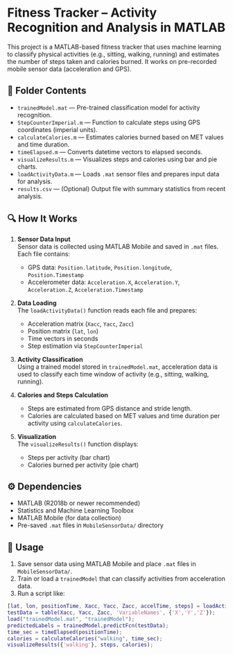 # Fitness Tracker – Activity Recognition and Analysis in MATLAB

This project is a MATLAB-based fitness tracker that uses machine learning to classify physical activities (e.g., sitting, walking, running) and estimates the number of steps taken and calories burned. It works on pre-recorded mobile sensor data (acceleration and GPS).

## 📁 Folder Contents

- `trainedModel.mat` — Pre-trained classification model for activity recognition.
- `StepCounterImperial.m` — Function to calculate steps using GPS coordinates (imperial units).
- `calculateCalories.m` — Estimates calories burned based on MET values and time duration.
- `timeElapsed.m` — Converts datetime vectors to elapsed seconds.
- `visualizeResults.m` — Visualizes steps and calories using bar and pie charts.
- `loadActivityData.m` — Loads `.mat` sensor files and prepares input data for analysis.
- `results.csv` — (Optional) Output file with summary statistics from recent analysis.

## 🔍 How It Works

1. **Sensor Data Input**  
   Sensor data is collected using MATLAB Mobile and saved in `.mat` files. Each file contains:
   - GPS data: `Position.latitude`, `Position.longitude`, `Position.Timestamp`
   - Accelerometer data: `Acceleration.X`, `Acceleration.Y`, `Acceleration.Z`, `Acceleration.Timestamp`

2. **Data Loading**  
   The `loadActivityData()` function reads each file and prepares:
   - Acceleration matrix (`Xacc`, `Yacc`, `Zacc`)
   - Position matrix (`lat`, `lon`)
   - Time vectors in seconds
   - Step estimation via `StepCounterImperial`

3. **Activity Classification**  
   Using a trained model stored in `trainedModel.mat`, acceleration data is used to classify each time window of activity (e.g., sitting, walking, running).

4. **Calories and Steps Calculation**  
   - Steps are estimated from GPS distance and stride length.
   - Calories are calculated based on MET values and time duration per activity using `calculateCalories`.

5. **Visualization**  
   The `visualizeResults()` function displays:
   - Steps per activity (bar chart)
   - Calories burned per activity (pie chart)

## ⚙️ Dependencies

- MATLAB (R2018b or newer recommended)
- Statistics and Machine Learning Toolbox
- MATLAB Mobile (for data collection)
- Pre-saved `.mat` files in `MobileSensorData/` directory

## 🚀 Usage

1. Save sensor data using MATLAB Mobile and place `.mat` files in `MobileSensorData/`.
2. Train or load a `trainedModel` that can classify activities from acceleration data.
3. Run a script like:

```matlab
[lat, lon, positionTime, Xacc, Yacc, Zacc, accelTime, steps] = loadActivityData("walking");
testData = table(Xacc, Yacc, Zacc, 'VariableNames', {'X','Y','Z'});
load("trainedModel.mat", "trainedModel");
predictedLabels = trainedModel.predictFcn(testData);
time_sec = timeElapsed(positionTime);
calories = calculateCalories("walking", time_sec);
visualizeResults({'walking'}, steps, calories);
